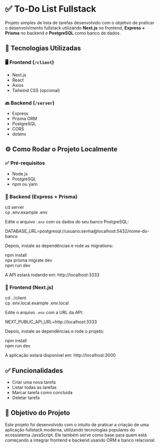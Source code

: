 # ✅ To-Do List Fullstack

Projeto simples de lista de tarefas desenvolvido com o objetivo de praticar o desenvolvimento fullstack utilizando **Next.js** no frontend, **Express + Prisma** no backend e **PostgreSQL** como banco de dados.

## 🚀 Tecnologias Utilizadas

### 🖥️ Frontend (`/client`)
- Next.js
- React
- Axios
- Tailwind CSS (opcional)

### 🔙 Backend (`/server`)
- Express
- Prisma ORM
- PostgreSQL
- CORS
- dotenv

## ⚙️ Como Rodar o Projeto Localmente

### ✅ Pré-requisitos

- Node.js
- PostgreSQL
- npm ou yarn

### 🧩 Backend (Express + Prisma)

cd server  
cp .env.example .env

Edite o arquivo `.env` com os dados do seu banco PostgreSQL:

DATABASE_URL=postgresql://usuario:senha@localhost:5432/nome-do-banco

Depois, instale as dependências e rode as migrations:

npm install  
npx prisma migrate dev  
npm run dev

A API estará rodando em: http://localhost:3333

### 🎨 Frontend (Next.js)

cd ../client  
cp .env.local.example .env.local

Edite o arquivo `.env` com a URL da API:

NEXT_PUBLIC_API_URL=http://localhost:3333

Depois, instale as dependências e rode o projeto:

npm install  
npm run dev

A aplicação estará disponível em: http://localhost:3000

## ✅ Funcionalidades

- Criar uma nova tarefa  
- Listar todas as tarefas  
- Marcar tarefa como concluída  
- Deletar tarefa

## 🎯 Objetivo do Projeto

Este projeto foi desenvolvido com o intuito de praticar a criação de uma aplicação fullstack moderna, utilizando tecnologias populares do ecossistema JavaScript. Ele também serve como base para quem está começando a integrar frontend e backend usando ORM e banco relacional.
